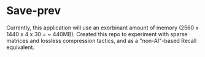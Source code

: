 # Save-prev

Currently, this application will use an exorbinant amount of memory (2560 x 1440 x 4 x 30 = ~ 440MB).
Created this repo to experiment with sparse matrices and lossless compression tactics, and as a "non-AI"-based Recall equivalent.

